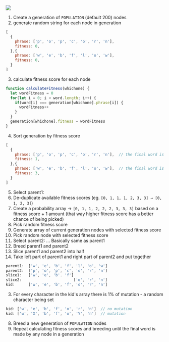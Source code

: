 <img src="https://cl.ly/0c3c1s3Z1C14/Screen%20Recording%202017-10-18%20at%2005.16%20PM.gif" />

1. Create a generation of `POPULATION` (default 200) nodes
2. generate random string for each node in generation
  ```javascript
  [
    {
      phrase: ['p', 'o', 'p', 'c', 'o', 'r', 'n'],
      fitness: 0,
    },{
      phrase: ['w', 'e', 'b', 'f', 'l', 'o', 'w'],
      fitness: 0,
    }
  ]
  ```
3. calculate fitness score for each node
  ```javascript
  function calculateFitness(whichone) {
    let wordFitness = 0
    for(let i = 0; i < word.length; i++) {
      if(word[i] === generation[whichone].phrase[i]) {
        wordFitness++
      }
    }
    generation[whichone].fitness = wordFitness
  }
  ```
4. Sort generation by fitness score
  ```javascript
  [
    {
      phrase: ['p', 'o', 'p', 'c', 'o', 'r', 'n'],  // the final word is wolfdew
      fitness: 1,
    },{
      phrase: ['w', 'e', 'b', 'f', 'l', 'o', 'w'],  // the final word is wolfdew
      fitness: 3,
    }
  ]
  ```
5. Select parent1:
  1. De-duplicate available fitness scores (eg. `[0, 1, 1, 1, 2, 3, 3] → [0, 1, 2, 3]`)
  2. Create a probability array → `[0, 1, 1, 2, 2, 2, 3, 3, 3]` based on a fitness score + 1 amount (that way higher fitness score has a better chance of being picked)
  3. Pick random fitness score
  4. Generate array of current generation nodes with selected fitness score
  5. Pick random node with selected fitness score
6. Select parent2:
  ... Basically same as parent1
7. Breed parent1 and parent2
  1. Slice parent1 and parent2 into half
  2. Take left part of parent1 and right part of parent2 and put together
  ```javascript
  parent1:  ['w', 'e', 'b', 'f', 'l', 'o', 'w']
  parent2:  ['p', 'o', 'p', 'c', 'o', 'r', 'n']
  slice1:   ['w', 'e', 'b'. 'f']
  slice2:                       ['o', 'r', 'n']
  kid:      ['w', 'e', 'b', 'f', 'o', 'r', 'n']
  ```
  3. For every character in the kid's array there is 1% of mutation - a random character being set
  ```javascript
  kid: ['w', 'e', 'b', 'f', 'o', 'r', 'n']  // no mutation
  kid: ['w', 'X', 'b', 'f', 'o', 'Y', 'n']  // mutation
  ```
8. Breed a new generation of `POPULATION` nodes
9. Repeat calculating fitness scores and breeding until the final word is made by any node in a generation
